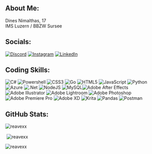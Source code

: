 ## About Me:
Dines Nimalthas, 17<br>IMS Luzern / BBZW Sursee<br>


## Socials:
[![Discord](https://img.shields.io/badge/Discord-%237289DA.svg?logo=discord&logoColor=white)](https://discordapp.com/users/425393408379584524) [![Instagram](https://img.shields.io/badge/Instagram-%23E4405F.svg?logo=Instagram&logoColor=white)](https://instagram.com/dines.luu) [![LinkedIn](https://img.shields.io/badge/LinkedIn-%230077B5.svg?logo=linkedin&logoColor=white)](https://linkedin.com/in/dines.nimalthas) 

## Coding Skills:
![C#](https://img.shields.io/badge/c%23-%23239120.svg?style=flat-square&logo=c-sharp&logoColor=white&) ![Powershell](https://img.shields.io/badge/c%23-%23239120.svg?style=flat-square&logo=powershell&logoColor=white&) ![CSS3](https://img.shields.io/badge/css3-%231572B6.svg?style=flat-square&logo=css3&logoColor=white) ![Go](https://img.shields.io/badge/go-%2300ADD8.svg?style=flat-square&logo=go&logoColor=white) ![HTML5](https://img.shields.io/badge/html5-%23E34F26.svg?style=flat-square&logo=html5&logoColor=white) ![JavaScript](https://img.shields.io/badge/javascript-%23323330.svg?style=flat-square&logo=javascript&logoColor=%23F7DF1E) ![Python](https://img.shields.io/badge/python-3670A0?style=flat-square&logo=python&logoColor=ffdd54) ![Azure](https://img.shields.io/badge/azure-%230072C6.svg?style=flat-square&logo=azure-devops&logoColor=white) ![.Net](https://img.shields.io/badge/.NET-5C2D91?style=flat-square&logo=.net&logoColor=white) ![NodeJS](https://img.shields.io/badge/node.js-6DA55F?style=flat-square&logo=node.js&logoColor=white) ![MySQL](https://img.shields.io/badge/mysql-%2300f.svg?style=flat-square&logo=mysql&logoColor=white)![Adobe After Effects](https://img.shields.io/badge/Adobe%20After%20Effects-9999FF.svg?style=flat-square&logo=Adobe%20After%20Effects&logoColor=white) ![Adobe Illustrator](https://img.shields.io/badge/adobeillustrator-%23FF9A00.svg?style=flat-square&logo=adobeillustrator&logoColor=white) ![Adobe Lightroom](https://img.shields.io/badge/Adobe%20Lightroom-31A8FF.svg?style=flat-square&logo=Adobe%20Lightroom&logoColor=white) ![Adobe Photoshop](https://img.shields.io/badge/adobephotoshop-%2331A8FF.svg?style=flat-square&logo=adobephotoshop&logoColor=white) ![Adobe Premiere Pro](https://img.shields.io/badge/Adobe%20Premiere%20Pro-9999FF.svg?style=flat-square&logo=Adobe%20Premiere%20Pro&logoColor=white) ![Adobe XD](https://img.shields.io/badge/Adobe%20XD-470137?style=flat-square&logo=Adobe%20XD&logoColor=#FF61F6) ![Krita](https://img.shields.io/badge/Krita-203759?style=flat-square&logo=krita&logoColor=EEF37B) ![Pandas](https://img.shields.io/badge/pandas-%23150458.svg?style=flat-square&logo=pandas&logoColor=white) ![Postman](https://img.shields.io/badge/Postman-FF6C37?style=flat-square&logo=postman&logoColor=white)
## GitHub Stats:
<p><img align="center" src="https://github-readme-stats.vercel.app/api/top-langs?username=reavexx&show_icons=true&locale=en&layout=compact&theme=radical" alt="reavexx" /></p>
<p>&nbsp;<img align="center" src="https://github-readme-stats.vercel.app/api?username=reavexx&show_icons=true&locale=en&theme=radical" alt="reavexx" /></p>
<p><img align="center" src="https://github-readme-streak-stats.herokuapp.com/?user=reavexx&theme=radical" alt="reavexx" /></p>





  

